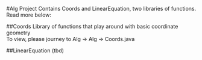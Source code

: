 #Alg Project
Contains Coords and LinearEquation, two libraries of functions.  Read more below:

##Coords
Library of functions that play around with basic coordinate geometry
<br />To view, please journey to Alg -> Alg -> Coords.java

##LinearEquation
(tbd)
